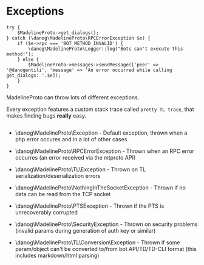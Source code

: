 # Exceptions

```
try {
    $MadelineProto->get_dialogs();
} catch (\danog\MadelineProto\RPCErrorException $e) {
    if ($e->rpc === 'BOT_METHOD_INVALID') {
        \danog\MadelineProto\Logger::log("Bots can't execute this method!");
    } else {
        $MadelineProto->messages->sendMessage(['peer' => '@danogentili', 'message' => 'An error occurred while calling get_dialogs: '.$e]);
    }
}
```

MadelineProto can throw lots of different exceptions.  

Every exception features a custom stack trace called `pretty TL trace`, that makes finding bugs **really** easy.

```
```

* \danog\MadelineProto\Exception - Default exception, thrown when a php error occures and in a lot of other cases

* \danog\MadelineProto\RPCErrorException - Thrown when an RPC error occurres (an error received via the mtproto API)

* \danog\MadelineProto\TL\Exception - Thrown on TL serialization/deserialization errors

* \danog\MadelineProto\NothingInTheSocketException - Thrown if no data can be read from the TCP socket

* \danog\MadelineProto\PTSException - Thrown if the PTS is unrecoverably corrupted

* \danog\MadelineProto\SecurityException - Thrown on security problems (invalid params during generation of auth key or similar)

* \danog\MadelineProto\TL\Conversion\Exception - Thrown if some param/object can't be converted to/from bot API/TD/TD-CLI format (this includes markdown/html parsing)


